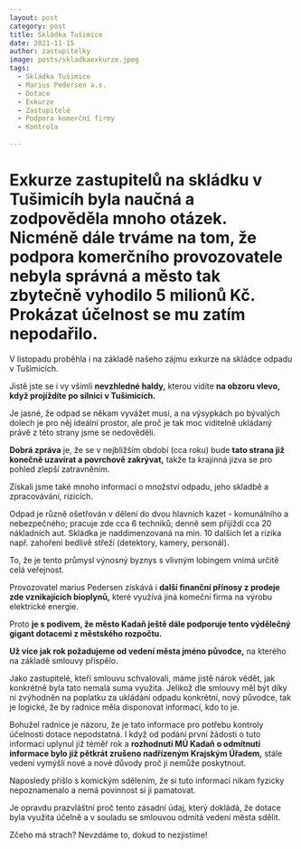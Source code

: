 ```yaml
---
layout: post
category: post
title: Skládka Tušimice    
date: 2021-11-15
author: zastupitelky
image: posts/skladkaexkurze.jpeg
tags:
  - Skládka Tušimice
  - Marius Pedersen a.s.
  - Dotace
  - Exkurze
  - Zastupitelé
  - Podpora komerční firmy
  - Kontrola 
  
---
```


# Exkurze zastupitelů na skládku v Tušimicíh byla naučná a zodpověděla mnoho otázek. Nicméně dále trváme na tom, že podpora komerčního provozovatele nebyla správná a město tak zbytečně vyhodilo 5 milionů Kč. Prokázat účelnost se mu zatím nepodařilo.

V listopadu proběhla i na základě našeho zájmu exkurze na skládce odpadu v Tušimicích.

Jistě jste se i vy všimli **nevzhledné haldy,** kterou vidíte **na obzoru vlevo, když projíždíte po silnici v Tušimicích.** 

Je jasné, že odpad se někam vyvážet musí, a na výsypkách po bývalých dolech je pro něj ideální prostor, ale proč je tak moc viditelně ukládaný právě z této strany jsme se nedověděli. 

**Dobrá zpráva** je, že se v nejbližším období (cca roku) bude **tato strana již konečně uzavírat a povrchově zakrývat,** takže ta krajinná jizva se pro pohled zlepší zatravněním.      

Získali jsme také mnoho informací o množství odpadu, jeho skladbě a zpracovávání, rizicích. 

Odpad je různě ošetřován v dělení do dvou hlavních kazet - komunálního a nebezpečného; pracuje zde cca 6 techniků; denně sem přijíždí cca 20 nákladních aut. Skládka je naddimenzovaná na min. 10 dalších let a rizika např. zahoření bedlivě střeží (detektory, kamery, personál).

To, že je tento průmysl výnosný byznys s vlivným lobingem vnímá určitě celá veřejnost. 

Provozovatel marius Pedersen získává i **další finanční přínosy z prodeje zde vznikajících bioplynů,** které využívá jiná komeční firma na výrobu elektrické energie. 

Proto **je s podivem, že město Kadaň ještě dále podporuje tento výdělečný gigant dotacemi z městského rozpočtu.**

**Už více jak rok požadujeme od vedení města jméno původce,** na kterého na základě smlouvy přispělo.

Jako zastupitelé, kteří smlouvu schvalovali, máme jistě nárok vědět, jak konkrétně byla tato nemalá suma využita. 
Jelikož dle smlouvy měl být díky ní zvýhodněn na poplatku za ukládání odpadu konkrétní, nový původce, tak je logické, že by radnice měla disponovat informací, kdo to je. 

Bohužel radnice je názoru, že je tato informace pro potřebu kontroly účelnosti dotace nepodstatná. 
I když od podání první žádosti o tuto informaci uplynul již téměř rok a **rozhodnutí MÚ Kadaň o odmítnutí informace bylo již pětkrát zrušeno nadřízeným Krajským Úřadem,** stále vedení vymýšlí nové a nové důvody proč ji nemůže poskytnout.

Naposledy přišlo s komickým sdělením, že si tuto informaci nikam fyzicky nepoznamenalo a nemá povinnost si ji pamatovat. 

Je opravdu prazvláštní proč tento zásadní údaj, který dokládá, že dotace byla využita účelně a v souladu se smlouvou odmítá vedení města sdělit. 

Zčeho má strach? Nevzdáme to, dokud to nezjistíme!


